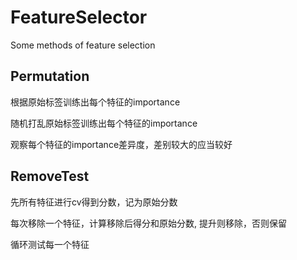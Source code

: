 # FeatureSelector

Some methods of feature selection

## Permutation

根据原始标签训练出每个特征的importance

随机打乱原始标签训练出每个特征的importance

观察每个特征的importance差异度，差别较大的应当较好

## RemoveTest

先所有特征进行cv得到分数，记为原始分数

每次移除一个特征，计算移除后得分和原始分数, 提升则移除，否则保留

循环测试每一个特征

